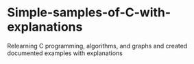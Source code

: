 # Simple-samples-of-C-with-explanations
Relearning C programming, algorithms, and graphs and created documented examples with explanations
